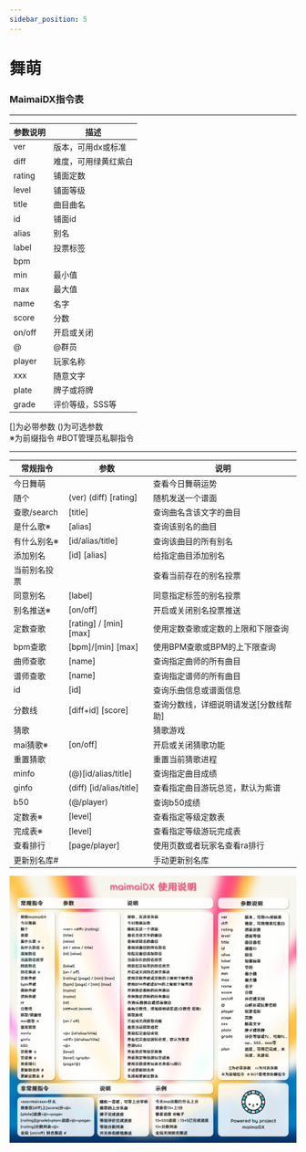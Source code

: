 ```yaml
---
sidebar_position: 5
---
```


# 舞萌

### MaimaiDX指令表

---

| 参数说明 | 描述 |
| -------- | ---- |
| ver      | 版本，可用dx或标准 |
| diff     | 难度，可用绿黄红紫白 |
| rating   | 铺面定数 |
| level    | 铺面等级 |
| title    | 曲目曲名 |
| id       | 铺面id |
| alias    | 别名 |
| label    | 投票标签 |
| bpm      |      |
| min      | 最小值 |
| max      | 最大值 |
| name     | 名字 |
| score    | 分数 |
| on/off   | 开启或关闭 |
| @        | @群员 |
| player   | 玩家名称 |
| xxx      | 随意文字 |
| plate    | 牌子或将牌 |
| grade    | 评价等级，SSS等 |

[]为必带参数 ()为可选参数  
※为前缀指令 #BOT管理员私聊指令

---

| 常规指令 | 参数 | 说明 |
| -------- | ---- | ---- |
| 今日舞萌 |      | 查看今日舞萌运势 |
| 随个 | (ver) (diff) [rating] | 随机发送一个谱面 |
| 查歌/search | [title] | 查询曲名含该文字的曲目 |
| 是什么歌※ | [alias] | 查询该别名的曲目 |
| 有什么别名※ | [id/alias/title] | 查询该曲目的所有别名 |
| 添加别名 | [id] [alias] | 给指定曲目添加别名 |
| 当前别名投票 |      | 查看当前存在的别名投票 |
| 同意别名 | [label] | 同意指定标签的别名投票 |
| 别名推送※ | [on/off] | 开启或关闭别名投票推送 |
| 定数查歌 | [rating] / [min] [max] | 使用定数查歌或定数的上限和下限查询 |
| bpm查歌 | [bpm]/[min] [max] | 使用BPM查歌或BPM的上下限查询 |
| 曲师查歌 | [name] | 查询指定曲师的所有曲目 |
| 谱师查歌 | [name] | 查询指定谱师的所有曲目 |
| id | [id] | 查询乐曲信息或谱面信息 |
| 分数线 | [diff+id] [score] | 查询分数线，详细说明请发送[分数线帮助] |
| 猜歌 |      | 猜歌游戏 |
| mai猜歌※ | [on/off] | 开启或关闭猜歌功能 |
| 重置猜歌 |      | 重置当前猜歌进程 |
| minfo | (@)[id/alias/title] | 查询指定曲目成绩 |
| ginfo | (diff) [id/alias/title] | 查看指定曲目游玩总览，默认为紫谱 |
| b50 | (@/player) | 查询b50成绩 |
| 定数表※ | [level] | 查看指定等级定数表 |
| 完成表※ | [level] | 查看指定等级游玩完成表 |
| 查看排行 | [page/player] | 使用页数或者玩家名查看ra排行 |
| 更新别名库# |      | 手动更新别名库 |

![maimaidxhelp](.\img\maimaidxhelp.png)
